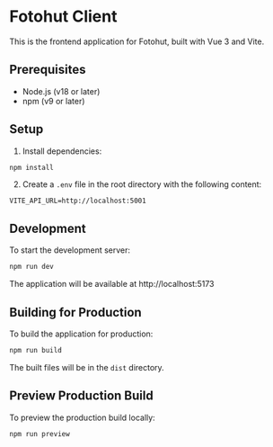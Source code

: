 # Fotohut Client

This is the frontend application for Fotohut, built with Vue 3 and Vite.

## Prerequisites

- Node.js (v18 or later)
- npm (v9 or later)

## Setup

1. Install dependencies:
```bash
npm install
```

2. Create a `.env` file in the root directory with the following content:
```
VITE_API_URL=http://localhost:5001
```

## Development

To start the development server:

```bash
npm run dev
```

The application will be available at http://localhost:5173

## Building for Production

To build the application for production:

```bash
npm run build
```

The built files will be in the `dist` directory.

## Preview Production Build

To preview the production build locally:

```bash
npm run preview
``` 